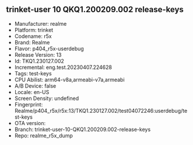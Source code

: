 ## trinket-user 10 QKQ1.200209.002 release-keys
- Manufacturer: realme
- Platform: trinket
- Codename: r5x
- Brand: Realme
- Flavor: p404_r5x-userdebug
- Release Version: 13
- Id: TKQ1.230127.002
- Incremental: eng.test.20230407.224628
- Tags: test-keys
- CPU Abilist: arm64-v8a,armeabi-v7a,armeabi
- A/B Device: false
- Locale: en-US
- Screen Density: undefined
- Fingerprint: Realme/p404_r5x/r5x:13/TKQ1.230127.002/test04072246:userdebug/test-keys
- OTA version: 
- Branch: trinket-user-10-QKQ1.200209.002-release-keys
- Repo: realme_r5x_dump
